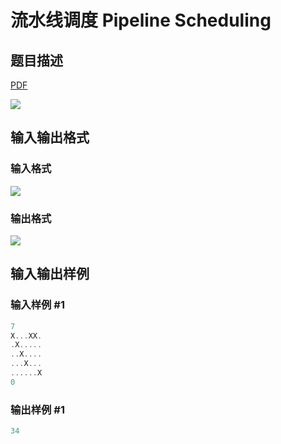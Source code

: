 # 流水线调度 Pipeline Scheduling

## 题目描述

[problemUrl]: https://uva.onlinejudge.org/index.php?option=com_onlinejudge&Itemid=8&category=8&page=show_problem&problem=631

[PDF](https://uva.onlinejudge.org/external/6/p690.pdf)

![](https://cdn.luogu.com.cn/upload/vjudge_pic/UVA690/163b7ccd3d193a83d0c1f97ae29b2be7b657c64e.png)

## 输入输出格式

### 输入格式

![](https://cdn.luogu.com.cn/upload/vjudge_pic/UVA690/72a8d2645924a6092613ac9470f636a46caffcf3.png)

### 输出格式

![](https://cdn.luogu.com.cn/upload/vjudge_pic/UVA690/a009c4e2dacaa52b64d28443b956672c9d3cff74.png)

## 输入输出样例

### 输入样例 #1

```cpp
7
X...XX.
.X.....
..X....
...X...
......X
0
```


### 输出样例 #1

```cpp
34
```


